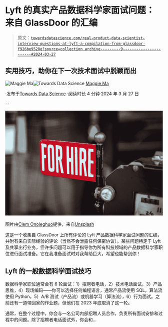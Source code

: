 # Lyft 的真实产品数据科学家面试问题：来自 GlassDoor 的汇编

> 原文：[`towardsdatascience.com/real-product-data-scientist-interview-questions-at-lyft-a-compilation-from-glassdoor-f926be9528e?source=collection_archive---------9-----------------------#2024-03-27`](https://towardsdatascience.com/real-product-data-scientist-interview-questions-at-lyft-a-compilation-from-glassdoor-f926be9528e?source=collection_archive---------9-----------------------#2024-03-27)

## 实用技巧，助你在下一次技术面试中脱颖而出

[](https://medium.com/@maggieindata?source=post_page---byline--f926be9528e--------------------------------)![Maggie Ma](https://medium.com/@maggieindata?source=post_page---byline--f926be9528e--------------------------------)[](https://towardsdatascience.com/?source=post_page---byline--f926be9528e--------------------------------)![Towards Data Science](https://towardsdatascience.com/?source=post_page---byline--f926be9528e--------------------------------) [Maggie Ma](https://medium.com/@maggieindata?source=post_page---byline--f926be9528e--------------------------------)

·发布于[Towards Data Science](https://towardsdatascience.com/?source=post_page---byline--f926be9528e--------------------------------) ·阅读时长 4 分钟·2024 年 3 月 27 日

--

![](img/3becd76e322406f59549bf8b89df7c33.png)

图片由[Clem Onojeghuo](https://unsplash.com/@clemono?utm_source=medium&utm_medium=referral)提供，来自[Unsplash](https://unsplash.com/?utm_source=medium&utm_medium=referral)

这是一个收集自 GlassDoor 上所有评论的 Lyft 产品数据科学家面试问题的汇编，并附有来自实际经验的评论（当然不会泄露任何保密协议）。某些问题特定于 Lyft 及共享出行业务，但许多问题可以用于指导你为所有科技领域的产品数据科学家职位进行面试准备。它在我准备面试时对我帮助巨大，希望也能帮到你！

## Lyft 的一般数据科学面试技巧

数据科学家职位通常会有 6 轮面试：1）招聘者电话，2）技术电话面试，3）产品思维，4）现场编码——你可以选择任何编程语言，通常产品流使用 SQL，算法流使用 Python，5）A/B 测试（产品流）或机器学习（算法流），6）行为面试。之前还有一道带回家的作业题，但他们在 2023 年底取消了这一轮。

通常，在整个过程中，你会与一名公司内部招聘人员合作，负责所有面试安排和过程中的问题。除了招聘者电话面试外，你会和...
